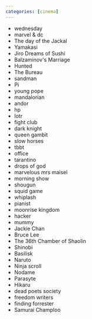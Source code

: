 ```yaml
---
categories: [cinema]
---
```


* wednesday
* marvel & dc
* The day of the Jackal
* Yamakasi
* Jiro Dreams of Sushi
* Balzaminov's Marriage
* Hunted
* The Bureau
* sandman
* Pi
* young pope
* mandalorian
* andor
* hp
* lotr
* fight club
* dark knight
* queen gambit
* slow horses
* tbbt
* office
* tarantino
* drops of god
* marvelous mrs maisel
* morning show
* shougun
* squid game
* whiplash
* pianist
* moonrise kingdom
* hacker
* mummy
* Jackie Chan
* Bruce Lee
* The 36th Chamber of Shaolin
* Shinobi
* Basilisk
* Naruto
* Ninja scroll
* Nodame
* Parasyte
* Hikaru
* dead poets society
* freedom writers
* finding forrester
* Samurai Champloo
